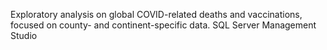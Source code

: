 Exploratory analysis on global COVID-related deaths and vaccinations, focused on county- and continent-specific data. SQL Server Management Studio
